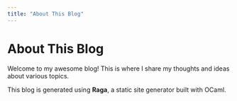 ```yaml
---
title: "About This Blog"
---
```


# About This Blog

Welcome to my awesome blog! This is where I share my thoughts and ideas about various topics.

This blog is generated using **Raga**, a static site generator built with OCaml.